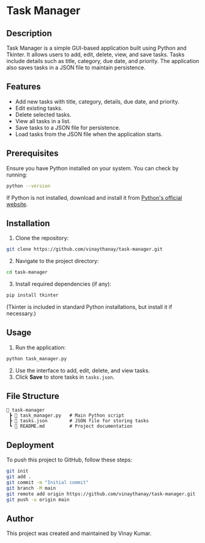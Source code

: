 
# Task Manager

## Description

Task Manager is a simple GUI-based application built using Python and Tkinter. It allows users to add, edit, delete, view, and save tasks. Tasks include details such as title, category, due date, and priority. The application also saves tasks in a JSON file to maintain persistence.

## Features

- Add new tasks with title, category, details, due date, and priority.
- Edit existing tasks.
- Delete selected tasks.
- View all tasks in a list.
- Save tasks to a JSON file for persistence.
- Load tasks from the JSON file when the application starts.

## Prerequisites

Ensure you have Python installed on your system. You can check by running:

```sh
python --version
```

If Python is not installed, download and install it from [Python's official website](https://www.python.org/downloads/).

## Installation

1. Clone the repository:

```sh
git clone https://github.com/vinaythanay/task-manager.git
```

2. Navigate to the project directory:

```sh
cd task-manager
```

3. Install required dependencies (if any):

```sh
pip install tkinter
```

(Tkinter is included in standard Python installations, but install it if necessary.)

## Usage

1. Run the application:

```sh
python task_manager.py
```

2. Use the interface to add, edit, delete, and view tasks.
3. Click **Save** to store tasks in `tasks.json`.

## File Structure

```
📂 task-manager
 ┣ 📜 task_manager.py   # Main Python script
 ┣ 📜 tasks.json        # JSON file for storing tasks
 ┗ 📜 README.md         # Project documentation
```

## Deployment

To push this project to GitHub, follow these steps:

```sh
git init
git add .
git commit -m "Initial commit"
git branch -M main
git remote add origin https://github.com/vinaythanay/task-manager.git
git push -u origin main
```


## Author

This project was created and maintained by Vinay Kumar.
